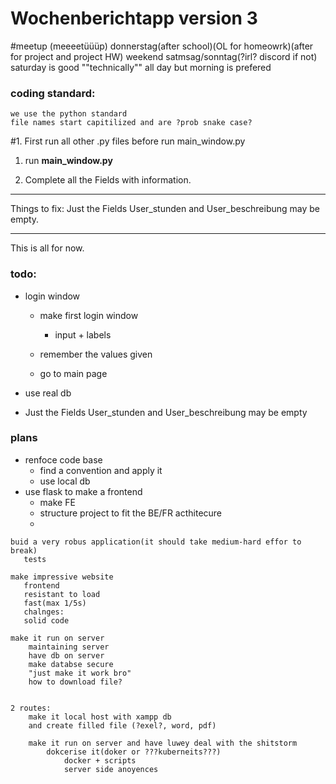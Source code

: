 # Wochenberichtapp version 3

#meetup (meeeetüüüp)
	donnerstag(after school)(OL for homeowrk)(after for project and project HW)
	weekend satmsag/sonntag(?irl? discord if not)
		saturday is good
			""technically"" all day
			but morning is prefered



### coding standard:
    we use the python standard
    file names start capitilized and are ?prob snake case?
    

#1. First run all other .py files before run main_window.py
1. run **main_window.py**

2. Complete all the Fields with information.

--------------------------------------------------------------------

Things to fix:
Just the Fields User_stunden and User_beschreibung may be empty.

----------------------------------------------------------------------

This is all for now.


### todo:
    
 - login window
    - make first login window
        - input + labels
    - remember the values given
      
    - go to main page
    
 - use real db

 - Just the Fields User_stunden and User_beschreibung may be empty



### plans
   - renfoce code base
     - find a convention and apply it
     - use local db
   - use flask to make a frontend
     - make FE
     - structure project to fit the BE/FR acthitecure
     - 
   
    buid a very robus application(it should take medium-hard effor to break)
       tests

    make impressive website
       frontend
       resistant to load
       fast(max 1/5s)
       chalnges:
       solid code

	make it run on server
		maintaining server
		have db on server
		make databse secure
		"just make it work bro"
		how to download file?
	
	
	2 routes:
		make it local host with xampp db
		and create filled file (?exel?, word, pdf)
		
		make it run on server and have luwey deal with the shitstorm
			dokcerise it(doker or ???kuberneits???)
				docker + scripts
                server side anoyences
    
    
			